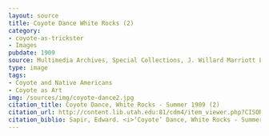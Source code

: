 ```yaml
---
layout: source
title: Coyote Dance White Rocks (2)
category: 
- coyote-as-trickster
- Images
pubdate: 1909
source: Multimedia Archives, Special Collections, J. Willard Marriott Library, University of Utah
type: image
tags: 
- Coyote and Native Americans
- Coyote as Art
img: /sources/img/coyote-dance2.jpg
citation_title: Coyote Dance, White Rocks - Summer 1909 (2)
citation_url: http://content.lib.utah.edu:81/cdm4/item_viewer.php?CISOROOT=/uaida&CISOPTR=44435&CISOBOX=1&REC=5
citation_biblio: Sapir, Edward. <i>‘Coyote’ Dance, White Rocks - Summer 1909.</i> Photograph, 1909. http://content.lib.utah.edu:81/cdm4/item_viewer.php?CISOROOT=/uaida&CISOPTR=44435&CISOBOX=1&REC=5
---
```


